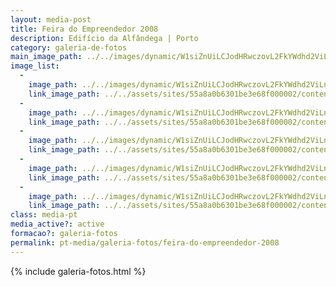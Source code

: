 ```yaml
---
layout: media-post
title: Feira do Empreendedor 2008
description: Edifício da Alfândega | Porto
category: galeria-de-fotos
main_image_path: ../../images/dynamic/W1siZnUiLCJodHRwczovL2FkYWdhd2ViLnMzLmFtYXpvbmF/dsc02199a6dc.jpg?sha=3742dcc1e4be0a1b
image_list: 
  - 
    image_path: ../../images/dynamic/W1siZnUiLCJodHRwczovL2FkYWdhd2ViLnMzLmFtYXpvbmF/dsc02199a6dc.jpg?sha=3742dcc1e4be0a1b
    link_image_path: ../../assets/sites/55a8a0b6301be3e68f000002/content_entry55a8a2cd301be39651000019/55a8a516301be327830000f3/files/dsc0219983d4.jpg?1437122430
  - 
    image_path: ../../images/dynamic/W1siZnUiLCJodHRwczovL2FkYWdhd2ViLnMzLmFtYXpvbmF/imagem10e59.jpg?sha=49d6ac43f6b7e536
    link_image_path: ../../assets/sites/55a8a0b6301be3e68f000002/content_entry55a8a2cd301be39651000019/55a8a516301be327830000f4/files/imagem14c1f.jpg?1437122431
  - 
    image_path: ../../images/dynamic/W1siZnUiLCJodHRwczovL2FkYWdhd2ViLnMzLmFtYXpvbmF/imagem2ce90.jpg?sha=3f65f6014b5a9b45
    link_image_path: ../../assets/sites/55a8a0b6301be3e68f000002/content_entry55a8a2cd301be39651000019/55a8a516301be327830000f5/files/imagem24c1f.jpg?1437122431
  - 
    image_path: ../../images/dynamic/W1siZnUiLCJodHRwczovL2FkYWdhd2ViLnMzLmFtYXpvbmF/dsc02209ea6d.jpg?sha=e58efa6dfbd91f6f
    link_image_path: ../../assets/sites/55a8a0b6301be3e68f000002/content_entry55a8a2cd301be39651000019/55a8a517301be368540000f6/files/dsc022094542.jpg?1437122432
  - 
    image_path: ../../images/dynamic/W1siZnUiLCJodHRwczovL2FkYWdhd2ViLnMzLmFtYXpvbmF/dsc022147a5b.jpg?sha=014be39f0f127b0b
    link_image_path: ../../assets/sites/55a8a0b6301be3e68f000002/content_entry55a8a2cd301be39651000019/55a8a518301be3be620000f7/files/dsc02214e6a5.jpg?1437122433
class: media-pt
media_active?: active
formacao?: galeria-fotos
permalink: pt-media/galeria-fotos/feira-do-empreendedor-2008
--- 
```


{% include galeria-fotos.html %}
